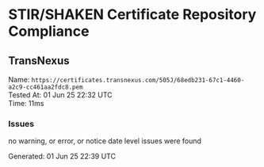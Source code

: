 # STIR/SHAKEN Certificate Repository Compliance

## TransNexus

Name: `https://certificates.transnexus.com/505J/68edb231-67c1-4460-a2c9-cc461aa2fdc8.pem`\
Tested At: 01 Jun 25 22:32 UTC\
Time: 11ms

### Issues

no warning, or error, or notice date level issues were found

Generated: 01 Jun 25 22:39 UTC